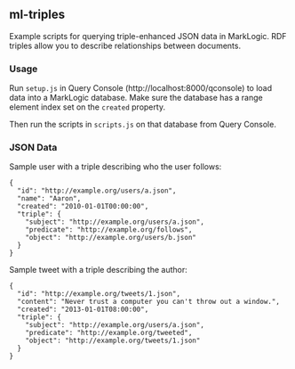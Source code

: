 ## ml-triples

Example scripts for querying triple-enhanced JSON data in MarkLogic. RDF triples allow you to describe 
relationships between documents.

### Usage

Run `setup.js` in Query Console (http://localhost:8000/qconsole) to load data into a MarkLogic database. 
Make sure the database has a range element index set on the `created` property.

Then run the scripts in `scripts.js` on that database from Query Console. 

### JSON Data

Sample user with a triple describing who the user follows:

```
{
  "id": "http://example.org/users/a.json",
  "name": "Aaron",
  "created": "2010-01-01T00:00:00",
  "triple": {
    "subject": "http://example.org/users/a.json",
    "predicate": "http://example.org/follows",
    "object": "http://example.org/users/b.json"
  }
}
```

Sample tweet with a triple describing the author:
```
{
  "id": "http://example.org/tweets/1.json",
  "content": "Never trust a computer you can't throw out a window.",
  "created": "2013-01-01T08:00:00",
  "triple": {
    "subject": "http://example.org/users/a.json",
    "predicate": "http://example.org/tweeted",
    "object": "http://example.org/tweets/1.json"
  }
}
```


